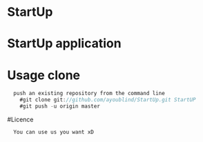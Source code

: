 # StartUp

# StartUp application


# Usage clone

```groovy
  push an existing repository from the command line
    #git clone git://github.com/ayoublind/StartUp.git StartUP
    #git push -u origin master
```

#Licence
```
  You can use us you want xD
  
```
